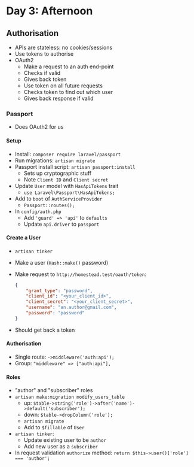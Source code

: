 # Day 3: Afternoon

## Authorisation

- APIs are stateless: no cookies/sessions
- Use tokens to authorise
- OAuth2
    - Make a request to an auth end-point
    - Checks if valid
    - Gives back token
    - Use token on all future requests
    - Checks token to find out which user
    - Gives back response if valid


### Passport

- Does OAuth2 for us

#### Setup

- Install: `composer require laravel/passport`
- Run migrations: `artisan migrate`
- Passport install script: `artisan passport:install`
    - Sets up cryptographic stuff
    - Note `Client ID` and `Client secret`
- Update `User` model with `HasApiTokens` trait
    - `use Laravel\Passport\HasApiTokens;`
- Add to `boot` of `AuthServiceProvider`
    - `Passport::routes();`
- In `config/auth.php`
    - Add `'guard' => 'api'` to `defaults`
    - Update `api.driver` to `passport`

#### Create a User

- `artisan tinker`
- Make a user (`Hash::make()` password)
- Make request to `http://homestead.test/oauth/token`:

    ```json
    {
        "grant_type": "password",
        "client_id": "<your_client_id>",
        "client_secret": "<your_client_secret>",
        "username": "an.author@gmail.com",
        "password": "password"
    }
    ```

- Should get back a token

#### Authorisation

- Single route: `->middleware('auth:api');`
- Group: `"middleware" => ["auth:api"],`

#### Roles

- "author" and "subscriber" roles
- `artisan make:migration modify_users_table`
    - up: `$table->string('role')->after('name')->default('subscriber');`
    - down: `$table->dropColumn('role');`
    - `artisan migrate`
    - Add to `$fillable` of `User`
- `artisan tinker`:
    - Update existing user to be `author`
    - Add new user as a `subscriber`
- In request validation `authorize` method: `return $this->user()['role'] === 'author';`
